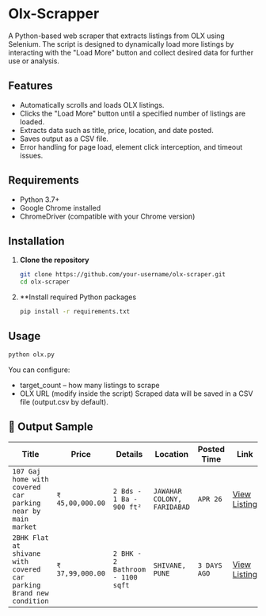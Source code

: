 # Olx-Scrapper
A Python-based web scraper that extracts listings from OLX using Selenium. The script is designed to dynamically load more listings by interacting with the "Load More" button and collect desired data for further use or analysis.

##  Features

- Automatically scrolls and loads OLX listings.
- Clicks the "Load More" button until a specified number of listings are loaded.
- Extracts data such as title, price, location, and date posted.
- Saves output as a CSV file.
- Error handling for page load, element click interception, and timeout issues.

##  Requirements

- Python 3.7+
- Google Chrome installed
- ChromeDriver (compatible with your Chrome version)

##  Installation

1. **Clone the repository**
   ```bash
   git clone https://github.com/your-username/olx-scraper.git
   cd olx-scraper
   ```
2. **Install required Python packages
   ```bash
   pip install -r requirements.txt
   ```

##  Usage

   ```bash
   python olx.py
   ```
   You can configure:
   - target_count – how many listings to scrape
   - OLX URL (modify inside the script)
   Scraped data will be saved in a CSV file (output.csv by default).


## 📂 Output Sample

| Title                                                     | Price          | Details                     | Location               | Posted Time | Link                                                                                                                            |
|-----------------------------------------------------------|----------------|-----------------------------|------------------------|-------------|---------------------------------------------------------------------------------------------------------------------------------|
| `107 Gaj home with covered car parking near by main market` | `₹ 45,00,000.00` | `2 Bds - 1 Ba - 900 ft²`     | `JAWAHAR COLONY, FARIDABAD` | `APR 26`    | [View Listing](https://www.olx.in/item/for-sale-houses-apartments-c1725-2-bhk-houses-villas-900-sq-ft-in-jawahar-colony-faridabad-iid-1789276286) |
| `2BHK Flat at shivane with covered car parking Brand new condition` | `₹ 37,99,000.00` | `2 BHK - 2 Bathroom - 1100 sqft` | `SHIVANE, PUNE`          | `3 DAYS AGO` | [View Listing](https://www.olx.in/item/for-sale-houses-apartments-c1725-2-bhk-apartments-1100-sq-ft-in-shivane-pune-iid-1803879123)                |





